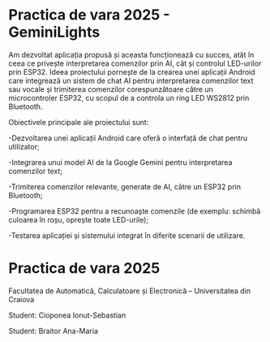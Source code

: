 # Practica de vara 2025 - GeminiLights
Am dezvoltat aplicația propusă și aceasta funcționează cu succes, atât în ceea ce privește interpretarea comenzilor prin AI, cât și controlul LED-urilor prin ESP32.
Ideea proiectului pornește de la crearea unei aplicații Android care integrează un sistem de chat AI pentru interpretarea comenzilor text sau vocale și trimiterea comenzilor corespunzătoare către un microcontroler ESP32, cu scopul de a controla un ring LED WS2812 prin Bluetooth.

Obiectivele principale ale proiectului sunt:

-Dezvoltarea unei aplicații Android care oferă o interfață de chat pentru utilizator;

-Integrarea unui model AI de la Google Gemini pentru interpretarea comenzilor text;

-Trimiterea comenzilor relevante, generate de AI, către un ESP32 prin Bluetooth;

-Programarea ESP32 pentru a recunoaște comenzile (de exemplu: schimbă culoarea în roșu, oprește toate LED-urile);

-Testarea aplicației și sistemului integrat în diferite scenarii de utilizare.

# Practica de vara 2025
Facultatea de Automatică, Calculatoare și Electronică – Universitatea din Craiova

Student: Cioponea Ionut-Sebastian

Student: Braitor Ana-Maria
